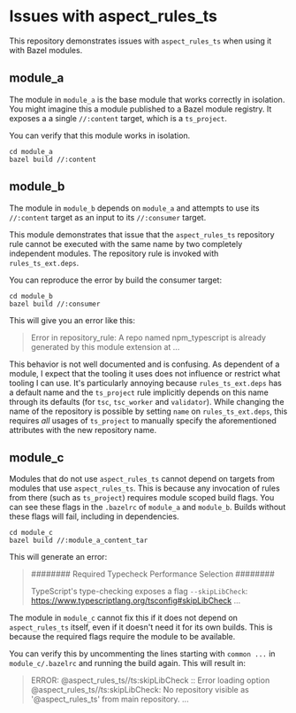 # Issues with aspect_rules_ts

This repository demonstrates issues with `aspect_rules_ts` when using it with
Bazel modules.

## module_a

The module in `module_a` is the base module that works correctly in isolation.
You might imagine this a module published to a Bazel module registry. It exposes
a a single `//:content` target, which is a `ts_project`.

You can verify that this module works in isolation.

```console
cd module_a
bazel build //:content
```

## module_b

The module in `module_b` depends on `module_a` and attempts to use its
`//:content` target as an input to its `//:consumer` target.

This module demonstrates that issue that the `aspect_rules_ts` repository rule
cannot be executed with the same name by two completely independent modules.
The repository rule is invoked with `rules_ts_ext.deps`.

You can reproduce the error by build the consumer target:

```console
cd module_b
bazel build //:consumer
```

This will give you an error like this:

> Error in repository_rule: A repo named npm_typescript is already generated by this module extension at ...

This behavior is not well documented and is confusing. As dependent of a module,
I expect that the tooling it uses does not influence or restrict what tooling
I can use. It's particularly annoying because `rules_ts_ext.deps` has a default
name and the `ts_project` rule implicitly depends on this name through its
defaults (for `tsc`, `tsc_worker` and `validator`). While changing the name
of the repository is possible by setting `name` on `rules_ts_ext.deps`, this
requires _all_ usages of `ts_project` to manually specify the aforementioned
attributes with the new repository name.

## module_c

Modules that do not use `aspect_rules_ts` cannot depend on targets from modules
that use `aspect_rules_ts`. This is because any invocation of rules from there
(such as `ts_project`) requires module scoped build flags. You can see these
flags in the `.bazelrc` of `module_a` and `module_b`. Builds without these
flags will fail, including in dependencies.

```
cd module_c
bazel build //:module_a_content_tar
```

This will generate an error:

> ######## Required Typecheck Performance Selection ########
>
> TypeScript's type-checking exposes a flag `--skipLibCheck`:
> https://www.typescriptlang.org/tsconfig#skipLibCheck
> ...

The module in `module_c` cannot fix this if it does not depend on
`aspect_rules_ts` itself, even if it doesn't need it for its own builds. This
is because the required flags require the module to be available.

You can verify this by uncommenting the lines starting with `common ...` in
`module_c/.bazelrc` and running the build again. This will result in:

> ERROR: @aspect_rules_ts//ts:skipLibCheck :: Error loading option @aspect_rules_ts//ts:skipLibCheck: No repository visible as '@aspect_rules_ts' from main repository. ...
